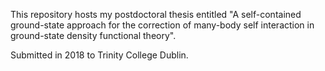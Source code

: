 This repository hosts my postdoctoral thesis entitled "A self-contained ground-state approach for the correction of many-body self interaction in ground-state density functional theory".

Submitted in 2018 to Trinity College Dublin.
